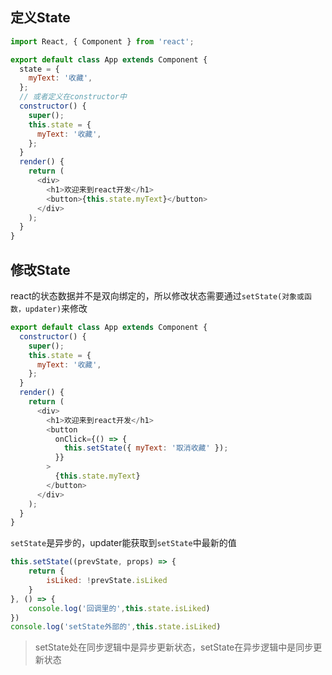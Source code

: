 ## 定义State

```js
import React, { Component } from 'react';

export default class App extends Component {
  state = {
    myText: '收藏',
  };
  // 或者定义在constructor中
  constructor() {
    super();
    this.state = {
      myText: '收藏',
    };
  }
  render() {
    return (
      <div>
        <h1>欢迎来到react开发</h1>
        <button>{this.state.myText}</button>
      </div>
    );
  }
}
```

## 修改State

react的状态数据并不是双向绑定的，所以修改状态需要通过`setState(对象或函数，updater)`来修改

```js 
export default class App extends Component {
  constructor() {
    super();
    this.state = {
      myText: '收藏',
    };
  }
  render() {
    return (
      <div>
        <h1>欢迎来到react开发</h1>
        <button
          onClick={() => {
            this.setState({ myText: '取消收藏' });
          }}
        >
          {this.state.myText}
        </button>
      </div>
    );
  }
}
```

`setState`是异步的，updater能获取到`setState`中最新的值

```js
this.setState((prevState, props) => {
    return {
    	isLiked: !prevState.isLiked
    }
}, () => {
	console.log('回调里的',this.state.isLiked)
})
console.log('setState外部的',this.state.isLiked)
```

> setState处在同步逻辑中是异步更新状态，setState在异步逻辑中是同步更新状态
